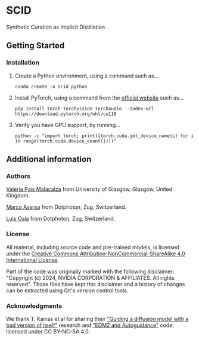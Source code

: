 # SCID
Synthetic Curation as Implicit Distillation

## Getting Started

### Installation
1. Create a Python environment, using a command such as...

    ```conda create -n scid python```

2. Install PyTorch, using a command from the [official website](https://pytorch.org/get-started/locally/) such as...
    
    ```pip install torch torchvision torchaudio --index-url https://download.pytorch.org/whl/cu118```

3. Verify you have GPU support, by running...

    ```python -c "import torch; print([torch.cuda.get_device_name(i) for i in range(torch.cuda.device_count())])"```

## Additional information

### Authors

[Valeria Pais Malacalza](v.pais-malacalza.1@research.gla.ac.uk) from University of Glasgow, Glasgow, United Kingdom.

[Marco Aversa](marco.aversa@dotphoton.com) from Dotphoton, Zug, Switzerland.

[Luis Oala](luis.oala@dotphoton.com) from Dotphoton, Zug, Switzerland.

### License

All material, including source code and pre-trained models, is licensed under the [Creative Commons Attribution-NonCommercial-ShareAlike 4.0 International License](http://creativecommons.org/licenses/by-nc-sa/4.0/).

Part of the code was originally marked with the following disclaimer: "Copyright (c) 2024, NVIDIA CORPORATION & AFFILIATES. All rights reserved". Those files have kept this disclaimer and a history of changes can be extracted using Git's version control tools.

### Acknowledgments

We thank T. Karras et al for sharing their ["Guiding a diffusion model with a bad version of itself"](https://arxiv.org/abs/2406.02507) research and ["EDM2 and Autoguidance"](https://github.com/NVlabs/edm2/blob/main/toy_example.py) code, licensed under CC BY-NC-SA 4.0.
